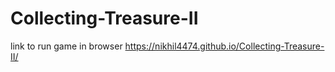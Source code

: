 # Collecting-Treasure-II

link to run game in browser
 https://nikhil4474.github.io/Collecting-Treasure-II/
